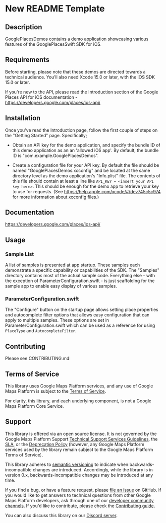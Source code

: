 # New README Template

## Description

GooglePlacesDemos contains a demo application showcasing various features of
the GooglePlacesSwift SDK for iOS.

## Requirements

Before starting, please note that these demos are directed towards a technical
audience. You'll also need Xcode 15.0 or later, with the iOS SDK 15.0 or later.

If you're new to the API, please read the Introduction section of the Google
Places API for iOS documentation - https://developers.google.com/places/ios-api/

## Installation

Once you've read the Introduction page, follow the first couple of steps on the
"Getting Started" page. Specifically;

  * Obtain an API key for the demo application, and specify the bundle ID of
    this demo application as an an 'allowed iOS app'. By default, the bundle ID
    is "com.example.GooglePlacesDemos".

  * Create a configuration file for your API key. By default the file should be
    named "GooglePlacesDemos.xcconfig" and be located at the same directory
    level as the demo application's "Info.plist" file. The contents of this file
    should contain at least a line like `API_KEY = <insert your API key here>`.
    This should be enough for the demo app to retrieve your key to use for
    requests. (See https://help.apple.com/xcode/#/dev745c5c974 for more
    information about xcconfig files.)

## Documentation

https://developers.google.com/places/ios-api/

## Usage

### Sample List

A list of samples is presented at app startup. These samples each demonstrate a
specific capability or capabilities of the SDK. The "Samples" directory contains
most of the actual sample code. Everything else - with the exception of
ParameterConfiguration.swift - is just scaffolding for the sample app to enable easy
display of various samples.

### ParameterConfiguration.swift

The "Configure" button on the startup page allows setting place properties and
autocomplete filter options that allows easy configuration that can apply to
multiple samples. These options are set in ParameterConfiguration.swift which
can be used as a reference for using `PlaceType` and `AutocompleteFilter`.

## Contributing

Please see CONTRIBUTING.md

## Terms of Service

This library uses Google Maps Platform services, and any use of Google Maps
Platform is subject to the [Terms of Service](https://cloud.google.com/maps-platform/terms).

For clarity, this library, and each underlying component, is not a Google Maps
Platform Core Service.

## Support

This library is offered via an open source license. It is not governed by the
Google Maps Platform Support
[Technical Support Services Guidelines](https://cloud.google.com/maps-platform/terms/tssg),
the [SLA](https://cloud.google.com/maps-platform/terms/sla), or the
[Deprecation Policy](https://cloud.google.com/maps-platform/terms) (however,
any Google Maps Platform services used by the library remain subject to the
Google Maps Platform Terms of Service).

This library adheres to [semantic versioning](https://semver.org/) to indicate
when backwards-incompatible changes are introduced. Accordingly, while the
library is in version 0.x, backwards-incompatible changes may be introduced at
any time. 

If you find a bug, or have a feature request, please [file an issue]() on
GitHub. If you would like to get answers to technical questions from other
Google Maps Platform developers, ask through one of our
[developer community channels](https://developers.google.com/maps/developer-community).
If you'd like to contribute, please check the [Contributing guide]().

You can also discuss this library on our [Discord server](https://discord.gg/hYsWbmk).
   
